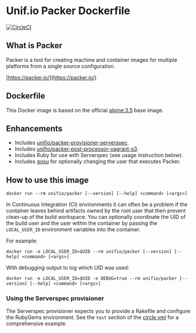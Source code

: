 # Unif.io Packer Dockerfile
[![CircleCI](https://circleci.com/gh/unifio/dockerfile-packer.svg?style=svg)](https://circleci.com/gh/unifio/dockerfile-packer)

## What is Packer

Packer is a tool for creating machine and container images for multiple platforms from a single source configuration.

[https://packer.io/](https://packer.io/)

## Dockerfile

This Docker image is based on the official [alpine:3.5](https://hub.docker.com/_/alpine/) base image.

## Enhancements

* Includes [unifio/packer-provisioner-serverspec](https://github.com/unifio/packer-provisioner-serverspec).
* Includes [unifio/packer-post-processor-vagrant-s3](https://github.com/unifio/packer-post-processor-vagrant-s3).
* Includes Ruby for use with Serverspec (see usage instruction below).
* Includes [gosu](https://github.com/tianon/gosu) for optionally changing the user that executes Packer.

## How to use this image

```
docker run --rm unifio/packer [--version] [--help] <command> [<args>]
```

In Continuous Integration (CI) environments it can often be a problem if the container leaves behind artifacts owned by the root user that then prevent clean-up of the build workspace.
You can optionally coordinate the UID of the build user and the user within the container by passing the `LOCAL_USER_ID` environment variables into the container.

For example:

```
docker run -e LOCAL_USER_ID=$UID --rm unifio/packer [--version] [--help] <command> [<args>]
```

With debugging output to log which UID was used:

```
docker run -e LOCAL_USER_ID=$UID -e DEBUG=true --rm unifio/packer [--version] [--help] <command> [<args>]
```

### Using the Serverspec provisioner

The Serverspec provisioner expects you to provide a Rakefile and configure the RubyGems environment. See the `test` section of the [circle.yml](circle.yml) for a comprehensive example.
